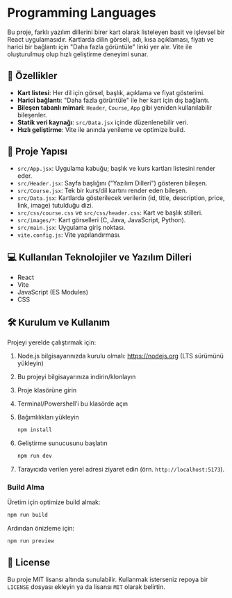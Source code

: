 # Programming Languages
Bu proje, farklı yazılım dillerini birer kart olarak listeleyen basit ve işlevsel bir React uygulamasıdır. Kartlarda dilin görseli, adı, kısa açıklaması, fiyatı ve harici bir bağlantı için "Daha fazla görüntüle" linki yer alır. Vite ile oluşturulmuş olup hızlı geliştirme deneyimi sunar.

## 🚀 Özellikler

- **Kart listesi**: Her dil için görsel, başlık, açıklama ve fiyat gösterimi.
- **Harici bağlantı**: "Daha fazla görüntüle" ile her kart için dış bağlantı.
- **Bileşen tabanlı mimari**: `Header`, `Course`, `App` gibi yeniden kullanılabilir bileşenler.
- **Statik veri kaynağı**: `src/Data.jsx` içinde düzenlenebilir veri.
- **Hızlı geliştirme**: Vite ile anında yenileme ve optimize build.

## 📂 Proje Yapısı

- `src/App.jsx`: Uygulama kabuğu; başlık ve kurs kartları listesini render eder.
- `src/Header.jsx`: Sayfa başlığını ("Yazılım Dilleri") gösteren bileşen.
- `src/Course.jsx`: Tek bir kurs/dil kartını render eden bileşen.
- `src/Data.jsx`: Kartlarda gösterilecek verilerin (id, title, description, price, link, image) tutulduğu dizi.
- `src/css/course.css` ve `src/css/header.css`: Kart ve başlık stilleri.
- `src/images/*`: Kart görselleri (C, Java, JavaScript, Python).
- `src/main.jsx`: Uygulama giriş noktası.
- `vite.config.js`: Vite yapılandırması.

## 💻 Kullanılan Teknolojiler ve Yazılım Dilleri
- React
- Vite
- JavaScript (ES Modules)
- CSS

## 🛠 Kurulum ve Kullanım

Projeyi yerelde çalıştırmak için:

1. Node.js bilgisayarınızda kurulu olmalı: https://nodejs.org (LTS sürümünü yükleyin)
2. Bu projeyi bilgisayarınıza indirin/klonlayın
3. Proje klasörüne girin
4. Terminal/Powershell’i bu klasörde açın
5. Bağımlılıkları yükleyin
    ```bash
    npm install
    ```

6. Geliştirme sunucusunu başlatın
    ```bash
    npm run dev
    ```

7. Tarayıcıda verilen yerel adresi ziyaret edin (örn. `http://localhost:5173`).

### Build Alma
Üretim için optimize build almak:
```bash
npm run build
```
Ardından önizleme için:
```bash
npm run preview
```

## 📜 License
Bu proje MIT lisansı altında sunulabilir. Kullanmak isterseniz repoya bir `LICENSE` dosyası ekleyin ya da lisansı `MIT` olarak belirtin.


